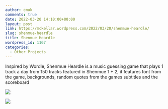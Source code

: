 ```yaml
---
author: cmuk
comments: true
date: 2022-03-20 14:10:00+00:00
layout: post
link: https://mckellar.wordpress.com/2022/03/20/shenmue-heardle/
slug: shenmue-heardle
title: Shenmue Heardle
wordpress_id: 1167
categories:
  - Other Projects
---
```


Inspired by Wordle, Shenmue Heardle is a music guessing game that plays 1 track a day from 150 tracks featured in Shenmue 1 + 2, it features font from the game, backgrounds, random quotes from the games subtitles and the scoreboard

[![](https://mckellar.files.wordpress.com/2022/08/image-3.png?w=500)](https://mckellar.files.wordpress.com/2022/08/image-3.png)

[![](https://mckellar.files.wordpress.com/2022/08/image-5.png?w=500)](https://mckellar.files.wordpress.com/2022/08/image-5.png)
